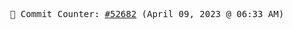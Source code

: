 <p align="center">
    <samp>
        📮 Commit Counter: <a href="https://github.com/Javascript-void0/Javascript-void0/commits/main">#52682</a> (April 09, 2023 @ 06:33 AM)
    </samp>
</p>